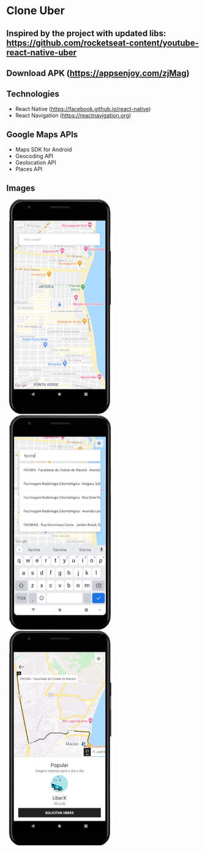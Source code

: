 # Clone Uber

## Inspired by the project with updated libs: https://github.com/rocketseat-content/youtube-react-native-uber

## Download APK (https://appsenjoy.com/zjMag)

## Technologies

- React Native (https://facebook.github.io/react-native)
- React Navigation (https://reactnavigation.org)

## Google Maps APIs

- Maps SDK for Android
- Geocoding API
- Geolocation API
- Places API

## Images

![Print Mobile 1](src/assets/prints/1.jpg)
![Print Mobile 2](src/assets/prints/2.jpg)
![Print Mobile 3](src/assets/prints/3.jpg)
